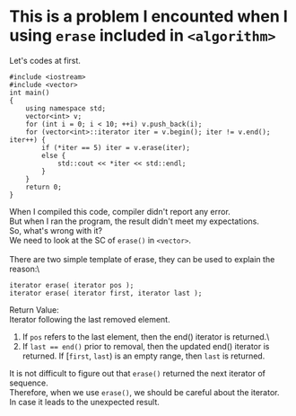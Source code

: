 # This is a problem I encounted when I using `erase` included in `<algorithm>`
Let's codes at first.
```
#include <iostream>
#include <vector>
int main()
{
    using namespace std;
    vector<int> v;
    for (int i = 0; i < 10; ++i) v.push_back(i);
    for (vector<int>::iterator iter = v.begin(); iter != v.end(); iter++) {
        if (*iter == 5) iter = v.erase(iter);
        else {
            std::cout << *iter << std::endl;
        }
    }
    return 0;
}
```
When I compiled this code, compiler didn't report any error.\
But when I ran the program, the result didn't meet my expectations.\
So, what's wrong with it?\
We need to look at the SC of `erase()` in `<vector>`.\
\
There are two simple template of erase, they can be used to explain the reason:\
```
iterator erase( iterator pos );
iterator erase( iterator first, iterator last );    
```

Return Value:\
Iterator following the last removed element.
1. If `pos` refers to the last element, then the end() iterator is returned.\
2. If `last == end()` prior to removal, then the updated end() iterator is returned.
If [`first`, `last`) is an empty range, then `last` is returned.

It is not difficult to figure out that `erase()` returned the next iterator of sequence.\
Therefore, when we use `erase()`, we should be careful about the iterator.\
In case it leads to the unexpected result.
